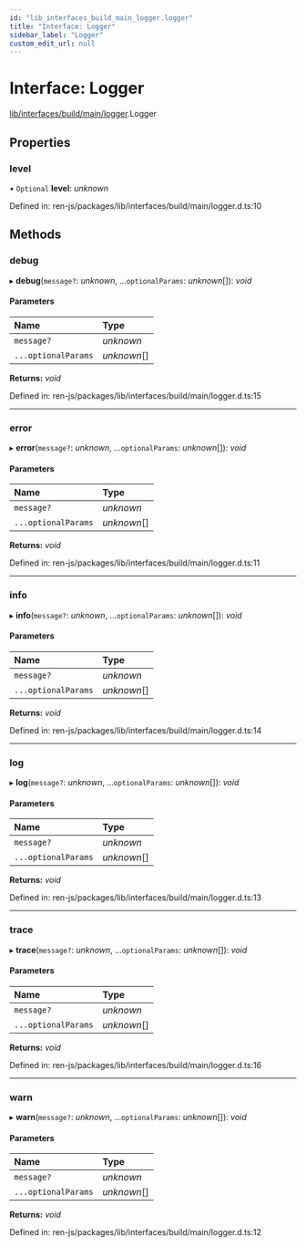 ```yaml
---
id: "lib_interfaces_build_main_logger.logger"
title: "Interface: Logger"
sidebar_label: "Logger"
custom_edit_url: null
---
```


# Interface: Logger

[lib/interfaces/build/main/logger](../modules/lib_interfaces_build_main_logger.md).Logger

## Properties

### level

• `Optional` **level**: *unknown*

Defined in: ren-js/packages/lib/interfaces/build/main/logger.d.ts:10

## Methods

### debug

▸ **debug**(`message?`: *unknown*, ...`optionalParams`: *unknown*[]): *void*

#### Parameters

| Name | Type |
| :------ | :------ |
| `message?` | *unknown* |
| `...optionalParams` | *unknown*[] |

**Returns:** *void*

Defined in: ren-js/packages/lib/interfaces/build/main/logger.d.ts:15

___

### error

▸ **error**(`message?`: *unknown*, ...`optionalParams`: *unknown*[]): *void*

#### Parameters

| Name | Type |
| :------ | :------ |
| `message?` | *unknown* |
| `...optionalParams` | *unknown*[] |

**Returns:** *void*

Defined in: ren-js/packages/lib/interfaces/build/main/logger.d.ts:11

___

### info

▸ **info**(`message?`: *unknown*, ...`optionalParams`: *unknown*[]): *void*

#### Parameters

| Name | Type |
| :------ | :------ |
| `message?` | *unknown* |
| `...optionalParams` | *unknown*[] |

**Returns:** *void*

Defined in: ren-js/packages/lib/interfaces/build/main/logger.d.ts:14

___

### log

▸ **log**(`message?`: *unknown*, ...`optionalParams`: *unknown*[]): *void*

#### Parameters

| Name | Type |
| :------ | :------ |
| `message?` | *unknown* |
| `...optionalParams` | *unknown*[] |

**Returns:** *void*

Defined in: ren-js/packages/lib/interfaces/build/main/logger.d.ts:13

___

### trace

▸ **trace**(`message?`: *unknown*, ...`optionalParams`: *unknown*[]): *void*

#### Parameters

| Name | Type |
| :------ | :------ |
| `message?` | *unknown* |
| `...optionalParams` | *unknown*[] |

**Returns:** *void*

Defined in: ren-js/packages/lib/interfaces/build/main/logger.d.ts:16

___

### warn

▸ **warn**(`message?`: *unknown*, ...`optionalParams`: *unknown*[]): *void*

#### Parameters

| Name | Type |
| :------ | :------ |
| `message?` | *unknown* |
| `...optionalParams` | *unknown*[] |

**Returns:** *void*

Defined in: ren-js/packages/lib/interfaces/build/main/logger.d.ts:12
